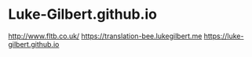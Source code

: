 # Luke-Gilbert.github.io
http://www.fltb.co.uk/
https://translation-bee.lukegilbert.me
https://luke-gilbert.github.io
